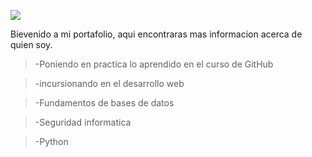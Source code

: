 ![](https://i.imgur.com/alwl6Q0.jpg)

Bievenido a mi portafolio, aqui encontraras mas informacion acerca de quien soy.

> -Poniendo en practica lo aprendido en el curso de GitHub

> -incursionando en el desarrollo web

> -Fundamentos de bases de datos

> -Seguridad informatica

> -Python